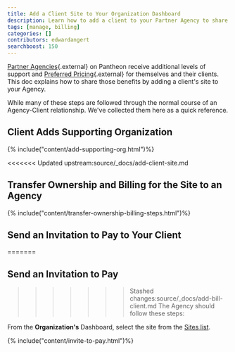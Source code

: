 ```yaml
---
title: Add a Client Site to Your Organization Dashboard
description: Learn how to add a client to your Partner Agency to share special features and pricing.
tags: [manage, billing]
categories: []
contributors: edwardangert
searchboost: 150
---
```

[Partner Agencies](https://pantheon.io/plans/partner-program){.external} on Pantheon receive additional levels of support and [Preferred Pricing](https://pantheon.io/plans/agency-preferred-pricing){.external} for themselves and their clients. This doc explains how to share those benefits by adding a client's site to your Agency.

While many of these steps are followed through the normal course of an Agency-Client relationship. We've collected them here as a quick reference.

## Client Adds Supporting Organization

{% include("content/add-supporting-org.html")%}

<<<<<<< Updated upstream:source/_docs/add-client-site.md
## Transfer Ownership and Billing for the Site to an Agency

{% include("content/transfer-ownership-billing-steps.html")%}

## Send an Invitation to Pay to Your Client
=======
## Send an Invitation to Pay
>>>>>>> Stashed changes:source/_docs/add-bill-client.md
The Agency should follow these steps:

From the <span class="glyphicons glyphicons-group"></span> **Organization's** Dashboard, select the site from the [Sites list](/docs/organizations/#sites).

{% include("content/invite-to-pay.html")%}
